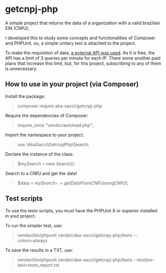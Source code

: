 # getcnpj-php

A simple project that returns the data of a organization with a valid brazilian EIN (CNPJ);

I developed this to study some concepts and functionalities of Composer and PHPUnit, so, a simple unitary test is attached to the project.

To make the requisition of data, [a external API was used](https://www.receitaws.com.br/). As it is free, the API has a limit of 3 queries per minute for each IP. There some another paid plans that increase this limit, but, for this project, subscribing to any of them is unnecessary.

## How to use in your project (via Composer)

Install the package:
>composer require aka-sacci/getcnpj-php

Require the dependencies of Composer:
>require_once "vendor/autoload.php";

Import the namespace to your project:
>use \AkaSacci\GetcnpjPhp\Search;

Declare the instance of the class:
>$mySearch = new Search();

Search to a CNPJ and get the data!
>$data = $mySearch->getDataFromCNPJ($sringCNPJ);


## Test scripts

To use the tests scripts, you must have the PHPUnit 8 or superior installed in yout project.

To run the simpler test, use:
>  vendor/bin/phpunit vendor/aka-sacci/getcnpj-php/tests --colors=always

To save the results in a TXT, use:
>  vendor/bin/phpunit vendor/aka-sacci/getcnpj-php/tests --testdox-text=tests_report.txt


